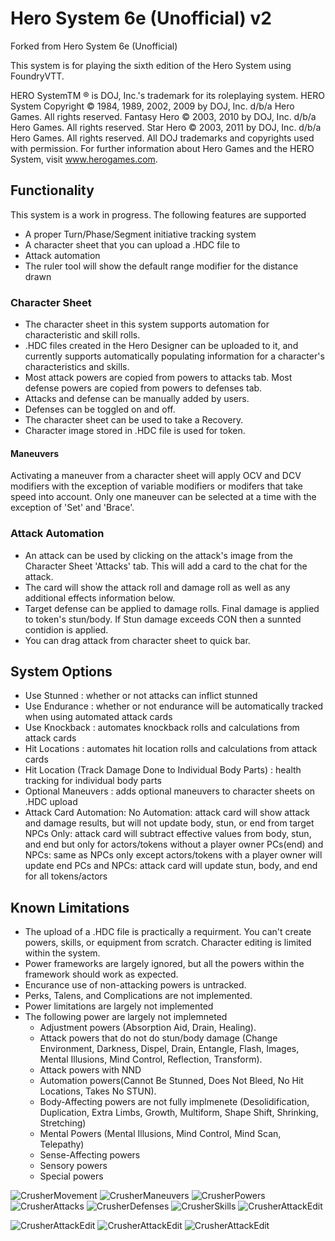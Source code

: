 # Hero System 6e (Unofficial) v2

Forked from Hero System 6e (Unofficial)

This system is for playing the sixth edition of the Hero System using FoundryVTT.

HERO SystemTM ® is DOJ, Inc.'s trademark for its roleplaying system.
HERO System Copyright © 1984, 1989, 2002, 2009 by DOJ, Inc. d/b/a Hero Games. All rights
reserved.
Fantasy Hero © 2003, 2010 by DOJ, Inc. d/b/a Hero Games. All rights reserved.
Star Hero © 2003, 2011 by DOJ, Inc. d/b/a Hero Games. All rights reserved.
All DOJ trademarks and copyrights used with permission.
For further information about Hero Games and the HERO System, visit www.herogames.com.

## Functionality

This system is a work in progress. The following features are supported

* A proper Turn/Phase/Segment initiative tracking system
* A character sheet that you can upload a .HDC file to
* Attack automation
* The ruler tool will show the default range modifier for the distance drawn

### Character Sheet

- The character sheet in this system supports automation for characteristic and skill rolls.
- .HDC files created in the Hero Designer can be uploaded to it, and currently supports automatically populating information for a character's characteristics and skills.
- Most attack powers are copied from powers to attacks tab.  Most defense powers are copied from powers to defenses tab.
- Attacks and defense can be manually added by users.
- Defenses can be toggled on and off.
- The character sheet can be used to take a Recovery.
- Character image stored in .HDC file is used for token.


#### Maneuvers

Activating a maneuver from a character sheet will apply OCV and DCV modifiers with the exception of variable modifiers or modifers that take speed into account. Only one maneuver can be selected at a time with the exception of 'Set' and 'Brace'.

### Attack Automation

- An attack can be used by clicking on the attack's image from the Character Sheet 'Attacks' tab. This will add a card to the chat for the attack.
- The card will show the attack roll and damage roll as well as any additional effects information below.
- Target defense can be applied to damage rolls.  Final damage is applied to token's stun/body.  If Stun damage exceeds CON then a sunnted contidion is applied.
- You can drag attack from character sheet to quick bar.

## System Options

- Use Stunned : whether or not attacks can inflict stunned
- Use Endurance : whether or not endurance will be automatically tracked when using automated attack cards
- Use Knockback : automates knockback rolls and calculations from attack cards
- Hit Locations : automates hit location rolls and calculations from attack cards
- Hit Location (Track Damage Done to Individual Body Parts) : health tracking for individual body parts
- Optional Maneuvers : adds optional maneuvers to character sheets on .HDC upload
- Attack Card Automation:
    No Automation: attack card will show attack and damage results, but will not update body, stun, or end from target
    NPCs Only: attack card will subtract effective values from body, stun, and end but only for actors/tokens without a player owner
    PCs(end) and NPCs: same as NPCs only except actors/tokens with a player owner will update end
    PCs and NPCs: attack card will update stun, body, and end for all tokens/actors

## Known Limitations
- The upload of a .HDC file is practically a requirment.  You can't create powers, skills, or equipment from scratch.  Character editing is limited within the system.
- Power frameworks are largely ignored, but all the powers within the framework should work as expected.
- Encurance use of non-attacking powers is untracked.
- Perks, Talens, and Complications are not implemented.
- Power limitations are largely not implemented
- The following power are largely not implemneted
  - Adjustment powers (Absorption Aid, Drain, Healing).
  - Attack powers that do not do stun/body damage (Change Environment, Darkness, Dispel, Drain, Entangle, Flash, Images, Mental Illusions, Mind Control, Reflection, Transform).
  - Attack powers with NND
  - Automation powers(Cannot Be Stunned, Does Not Bleed, No Hit Locations, Takes No STUN).
  - Body-Affecting powers are not fully implmenete (Desolidification, Duplication, Extra Limbs, Growth, Multiform, Shape Shift, Shrinking, Stretching)
  - Mental Powers (Mental Illusions, Mind Control, Mind Scan, Telepathy)
  - Sense-Affecting powers
  - Sensory powers
  - Special powers



![CrusherMovement](./media/CrusherMovement.png)
![CrusherManeuvers](./media/CrusherManeuvers.png)
![CrusherPowers](./media/CrusherPowers.png)
![CrusherAttacks](./media/CrusherAttacks.png)
![CrusherDefenses](./media/CrusherDefenses.png)
![CrusherSkills](./media/CrusherSkills.png)
![CrusherAttackEdit](./media/CrusherAttackEdit.png)

![CrusherAttackEdit](./media/CrushAttackCard.png)
![CrusherAttackEdit](./media/CrushDamageCard.png)
![CrusherAttackEdit](./media/CrushApplyDamageCard.png)
